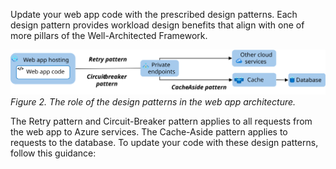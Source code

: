 Update your web app code with the prescribed design patterns. Each design pattern provides workload design benefits that align with one of more pillars of the Well-Architected Framework.

[![Diagram showing the role of design patterns in the Reliable Web App pattern architecture.](../../../_images/rwa-design-patterns.svg)](../../../_images/rwa-design-patterns.svg)
*Figure 2. The role of the design patterns in the web app architecture.*

The Retry pattern and Circuit-Breaker pattern applies to all requests from the web app to Azure services. The Cache-Aside pattern applies to requests to the database. To update your code with these design patterns, follow this guidance: